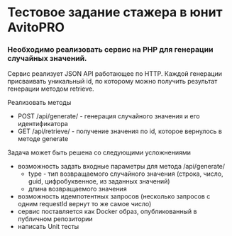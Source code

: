 # Тестовое задание стажера в юнит AvitoPRO

### Необходимо реализовать сервис на PHP для генерации случайных значений.

Сервис реализует JSON API работающее по HTTP. Каждой генерации присваивать уникальный id, по которому можно получить результат генерации методом retrieve.

Реализовать методы
* POST /api/generate/ - генерация случайного значения и его идентификатора
* GET /api/retrieve/ - получение значения по id, которое вернулось в методе generate

Задача может быть решена со следующими усложнениями
* возможность задать входные параметры для метода /api/generate/
  - type - тип возвращаемого случайного значения (строка, число, guid, цифробуквенное, из заданных значений)
  - длина возвращаемого значения
* возможность идемпотентных запросов (несколько запросов с одним requestId вернут то же самое число)
* сервис поставляется как Docker образ, опубликованный в публичном репозитории
* написать Unit тесты

